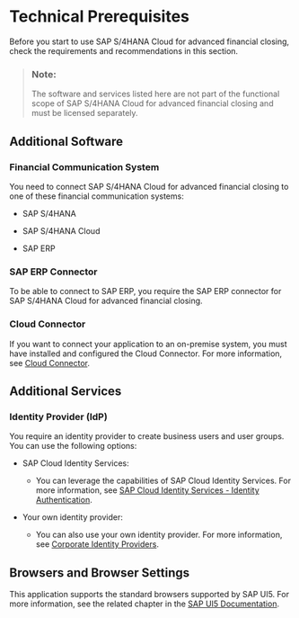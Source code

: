 <!-- loio13dbd046610847ca9726dbd23c8af5b7 -->

# Technical Prerequisites

Before you start to use SAP S/4HANA Cloud for advanced financial closing, check the requirements and recommendations in this section.

> ### Note:  
> The software and services listed here are not part of the functional scope of SAP S/4HANA Cloud for advanced financial closing and must be licensed separately.



<a name="loio13dbd046610847ca9726dbd23c8af5b7__section_itr_24d_kjb"/>

## Additional Software



### Financial Communication System

You need to connect SAP S/4HANA Cloud for advanced financial closing to one of these financial communication systems:

-   SAP S/4HANA

-   SAP S/4HANA Cloud

-   SAP ERP




### SAP ERP Connector

To be able to connect to SAP ERP, you require the SAP ERP connector for SAP S/4HANA Cloud for advanced financial closing.



### Cloud Connector

If you want to connect your application to an on-premise system, you must have installed and configured the Cloud Connector. For more information, see [Cloud Connector](https://help.sap.com/viewer/cca91383641e40ffbe03bdc78f00f681/Cloud/en-US/e6c7616abb5710148cfcf3e75d96d596.html).



<a name="loio13dbd046610847ca9726dbd23c8af5b7__section_gzz_1pd_kjb"/>

## Additional Services



### Identity Provider \(IdP\)

You require an identity provider to create business users and user groups. You can use the following options:

-   SAP Cloud Identity Services:

    -   You can leverage the capabilities of SAP Cloud Identity Services. For more information, see [SAP Cloud Identity Services - Identity Authentication](https://help.sap.com/viewer/6d6d63354d1242d185ab4830fc04feb1/latest/en-US/d17a116432d24470930ebea41977a888.html).


-   Your own identity provider:

    -   You can also use your own identity provider. For more information, see [Corporate Identity Providers](https://help.sap.com/viewer/6d6d63354d1242d185ab4830fc04feb1/latest/en-US/19f3eca47db643b6aad448b5dc1075ad.html).




## Browsers and Browser Settings

This application supports the standard browsers supported by SAP UI5. For more information, see the related chapter in the [SAP UI5 Documentation](https://help.sap.com/SAPUI5_PDF/SAPUI5.pdf).

